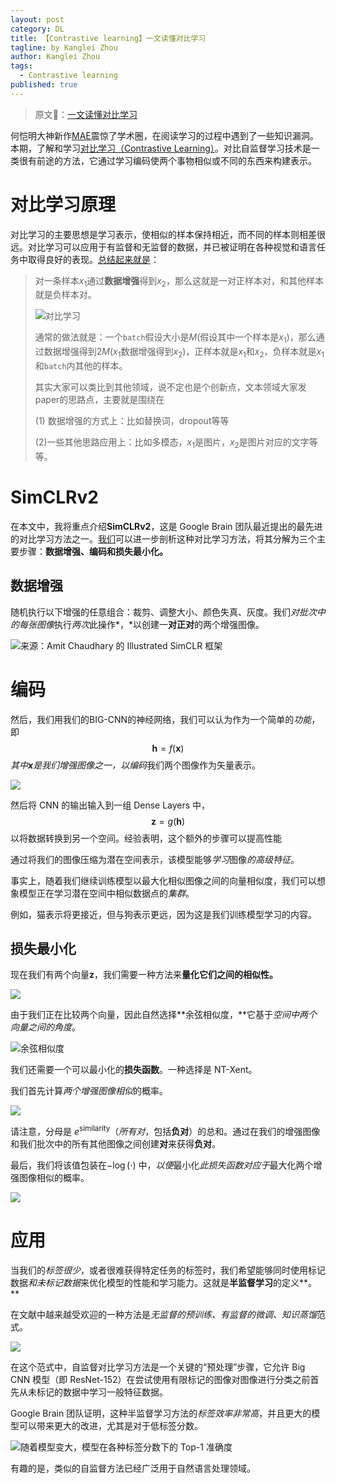 ```yaml
---
layout: post
category: DL
title: 【Contrastive learning】一文读懂对比学习
tagline: by Kanglei Zhou
author: Kanglei Zhou
tags: 
  - Contrastive learning
published: true
---
```


> 原文🔗：[一文读懂对比学习](https://mp.weixin.qq.com/s/obXIHrMEcvB6RvehzuuOlg)

何恺明大神新作[MAE](https://arxiv.org/pdf/2111.06377.pdf "Masked Autoencoders Are Scalable Vision Learners")震惊了学术圈，在阅读学习的过程中遇到了一些知识漏洞。本期，了解和学习[对比学习（Contrastive Learning）](https://ankeshanand.com/blog/2020/01/26/contrative-self-supervised-learning.html "对比自监督学习")。对比自监督学习技术是一类很有前途的方法，它通过学习编码使两个事物相似或不同的东西来构建表示。

# 对比学习原理

对比学习的主要思想是学习表示，使相似的样本保持相近，而不同的样本则相差很远。对比学习可以应用于有监督和无监督的数据，并已被证明在各种视觉和语言任务中取得良好的表现。[总结起来就是](https://mp.weixin.qq.com/s/EOlXjdd1gCruiF-B1JoIgg "对比学习火了")：

> 对一条样本$x_1$通过**数据增强**得到$x_2$，那么这就是一对正样本对，和其他样本就是负样本对。
>
> ![对比学习](https://files.mdnice.com/user/3650/41ea5299-4d76-4c53-bb11-891b77e57a18.png)
>
> 通常的做法就是：一个`batch`假设大小是$M$(假设其中一个样本是$x_1$)，那么通过数据增强得到$2M$($x_1$数据增强得到$x_2$)，正样本就是$x_1$和$x_2$，负样本就是$x_1$和`batch`内其他的样本。
>
> 其实大家可以类比到其他领域，说不定也是个创新点，文本领域大家发paper的思路点，主要就是围绕在
>
> (1) 数据增强的方式上：比如替换词，dropout等等
>
> (2)一些其他思路应用上：比如多模态，$x_1$是图片，$x_2$是图片对应的文字等等。

# SimCLRv2

在本文中，我将重点介绍**SimCLRv2**，这是 Google Brain 团队最近提出的最先进的对比学习方法之一。[我们](https://towardsdatascience.com/understanding-contrastive-learning-d5b19fd96607 "了解对比学习")可以进一步剖析这种对比学习方法，将其分解为三个主要步骤：**数据增强、编码和损失最小化。**

## 数据增强

随机执行以下增强的任意组合：裁剪、调整大小、颜色失真、灰度。我们*对批次中的每张图像*执行*两次*此操作*，*以创建一**对正对**的两个增强图像。

![来源：Amit Chaudhary 的 Illustrated SimCLR 框架](https://files.mdnice.com/user/3650/7f42b9cd-2590-46df-8c6f-61b15851e4f1.gif)

# 编码

然后，我们用我们的BIG-CNN的神经网络，我们可以认为作为一个简单的*功能*，即
$$
\mathbf{h} = f(\mathbf{x})
$$
*其中$\mathbf{x}$是我们增强图像之一，*以*编码*我们两个图像作为矢量表示。

![](https://files.mdnice.com/user/3650/28d1b4b2-e177-40e8-8f12-f9ba81a0f640.png)

然后将 CNN 的输出输入到一组 Dense Layers 中，
$$
\mathbf{z} = g(\mathbf{h})
$$
以将数据转换到另一个空间。经验表明，这个额外的步骤可以提高性能

通过将我们的图像压缩为潜在空间表示，该模型能够*学习*图像*的高级特征*。

事实上，随着我们继续训练模型以最大化相似图像之间的向量相似度，我们可以想象模型正在学习潜在空间中相似数据点的*集群*。

例如，猫表示将更接近，但与狗表示更远，因为这是我们训练模型学习的内容。

## 损失最小化

现在我们有两个向量$\mathbf{z}$，我们需要一种方法来**量化它们之间的相似性。**

![](https://files.mdnice.com/user/3650/1ac073cf-4c69-48c6-be70-ef618f34a701.png)

由于我们正在比较两个向量，因此自然选择**余弦相似度，**它基于*空间中两个向量之间的角度*。

![余弦相似度](https://files.mdnice.com/user/3650/1cc44dd8-e181-462d-b20b-7e91777455da.png)

我们还需要一个可以最小化的**损失函数**。一种选择是 NT-Xent。

我们首先计算*两个增强图像相似*的概率。

![](https://files.mdnice.com/user/3650/e5302ebe-1f00-4108-992b-218c6f16266c.png)

请注意，分母是 $e^{\mathrm{similarity}}$（*所有对*，包括**负对**）的总和。通过在我们的增强图像和我们批次中的所有其他图像之间创建**对**来获得**负对**。

最后，我们将该值包装在$-\log(\cdot)$ 中，*以便*最小化*此损失函数对应于*最大化两个增强图像相似的概率。

![](https://files.mdnice.com/user/3650/f27485a9-d025-4730-934e-6a29ed68dfea.png)

# 应用

当我们的*标签很少*，或者很难获得特定任务的标签时，我们希望能够同时使用标记数据*和未标记数据*来优化模型的性能和学习能力。这就是**半监督学习**的定义**。**

在文献中越来越受欢迎的一种方法是*无监督的预训练、有监督的微调、知识蒸馏*范式。

![](https://files.mdnice.com/user/3650/c4638a36-05ac-4d62-bd34-8cb9ee4e3d95.png)

在这个范式中，自监督对比学习方法是一个关键的“预处理”步骤，它允许 Big CNN 模型（即 ResNet-152）在尝试使用有限标记的图像对图像进行分类之前首先从未标记的数据中学习一般特征数据。

Google Brain 团队证明，这种半监督学习方法的*标签效率非常高*，并且更大的模型可以带来更大的改进，尤其是对于低标签分数。

![随着模型变大，模型在各种标签分数下的 Top-1 准确度](https://files.mdnice.com/user/3650/fa9dd534-4a80-4354-a805-3e82a4f1d5c5.png)

有趣的是，类似的自监督方法已经广泛用于自然语言处理领域。